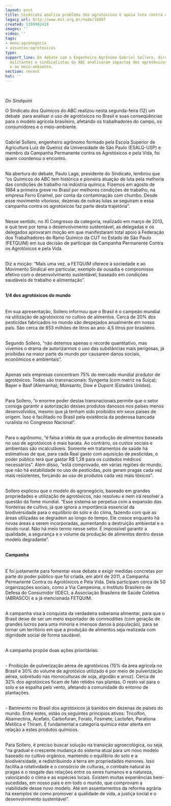 ```yaml
---
layout: post
title: Sindicato analisa problema dos agrotóxicos e apoia luta contra os venenos agrícolas
legacy_url: http://www.mst.org.br/node/16097
created: 1399982418
images: ''
video: ''
tags:
- menu:agronegócio
- assuntos:agrotóxicos
type: 
support_line: Em debate com o Engenheiro Agrônomo Gabriel Sollero, diretoria do Sindicato,
  militantes e sindicalistas do ABC analisaram impactos dos agrotóxicos aos trabalhadores
  e ao meio-ambiente.
section: recent
hat: ''
---
```

<p>&nbsp;</p><p><em>Do Sindquim<br></em></p><p>O Sindicato dos Químicos do ABC realizou nesta segunda-feira (12) um debate &nbsp;para analisar o uso de agrotóxicos no Brasil e suas conseqüências para o modelo agrícola brasileiro, afetando os trabalhadores do campo, os consumidores e o meio-ambiente.</p><p><br>Gabriel Sollero, engenheiro agrônomo formado pela Escola Superior de Agricultura Luiz de Queiroz da Universidade de São Paulo (ESALQ-USP) e membro da Campanha Permanente contra os Agrotóxicos e pela Vida, foi quem coordenou o encontro.&nbsp;</p><p><br>Na abertura do debate, Paulo Lage, presidente do Sindicato, lembrou que “os Químicos do ABC tem histórica e pioneira atuação de luta pela melhoria das condições de trabalho na indústria química. Fizemos em agosto de 1984 a primeira greve no Brasil por melhores condições de trabalho, na empresa Ferro Enamel, por conta da contaminação com chumbo. Desde esse movimento vitorioso, dezenas de outras lutas se seguiram e essa campanha contra os agrotóxicos faz parte desta trajetória”.</p><p><br>Nesse sentido, no XI Congresso da categoria, realizado em março de 2013, e que teve por tema o desenvolvimento sustentável, as delegadas e os delegados aprovaram moção em que manifestaram total apoio à Federação dos Trabalhadores do Ramo Químico da CUT no Estado de São Paulo (FETQUIM) em sua decisão de participar da Campanha Permanente Contra os Agrotóxicos e pela Vida.&nbsp;</p><p><br>Diz a moção: “Mais uma vez, a FETQUIM oferece à sociedade e ao Movimento Sindical em particular, exemplo de ousadia e compromisso efetivo com o desenvolvimento sustentável, baseado em condições saudáveis de trabalho e alimentação”.</p><p><br><strong>1/4 dos agrotóxicos do mundo<br></strong><br><br>Em sua apresentação, Sollero informou que o Brasil é o campeão mundial na utilização de agrotóxicos no cultivo de alimentos. Cerca de 20% dos pesticidas fabricados no mundo são despejados anualmente em nosso país. São cerca de 853 milhões de litros ao ano: 4,5 litros por brasileiro.</p><p><br>Segundo Sollero, “não detemos apenas o recorde quantitativo, mas vivemos o drama de autorizarmos o uso das substâncias mais perigosas, já proibidas na maior parte do mundo por causarem danos sociais, econômicos e ambientais”.</p><p><br>Apenas seis empresas concentram 75% do mercado mundial produtor de agrotóxicos. Todas são transnacionais: Syngenta (com matriz na Suíça); Bayer e Basf (Alemanha); Monsanto, Dow e Dupont (Estados Unidos).&nbsp;</p><p><br>Para Sollero, “o enorme poder destas transnacionais permite que o setor consiga garantir a autorização desses produtos danosos nos países menos desenvolvidos, mesmo que já tenham sido proibidos em seus países de origem. Isso é facilitado no Brasil pela existência da poderosa bancada ruralista no Congresso Nacional”.</p><p><br>Para o agrônomo, “é falsa a idéia de que a produção de alimentos baseada no uso de agrotóxicos é mais barata. Ao contrário, os custos sociais e ambientais são incalculáveis. Somente em tratamentos de saúde há estimativas de que, para cada Real gasto com aquisição de pesticidas, o poder público terá que gastar R$ 1,28 para os cuidados médicos necessários”. Além disso, “está comprovado, em várias regiões do mundo, que não há estabilidade no uso de pesticidas, pois geram pragas cada vez mais resistentes, forçando ao uso de produtos cada vez mais tóxicos”.</p><p><br>Sollero explicou que o modelo do agronegócio, baseado em grandes propriedades e utilização de agrotóxicos, não resolveu e nem irá resolver a questão da fome mundial. “Esse sistema se perpetua com a expansão das fronteiras de cultivo, já que ignora a importância essencial da biodiversidade para o equilíbrio do solo e do clima, fazendo com que as áreas utilizadas se degradem ao longo do tempo. Ele cresce enquanto há novas áreas a serem incorporadas, aumentando a destruição ambiental e o êxodo rural. Não há meio termo nesse setor. É impossível garantir a qualidade, a segurança e o volume da produção de alimentos dentro desse modelo degradante”.</p><p><br><strong>Campanha<br></strong><br><br>E foi justamente para fomentar esse debate e exigir medidas concretas por parte do poder público que foi criada, em abril de 2011, a Campanha Permanente Contra os Agrotóxicos e Pela Vida. Dela participam cerca de 50 organizações sociais, como a Via Campesina, o Instituto Brasileiro de Defesa do Consumidor (IDEC), a Associação Brasileira de Saúde Coletiva (ABRASCO) e a já mencionada FETQUIM.</p><p><br>A campanha visa à conquista da verdadeira soberania alimentar, para que o Brasil deixe de ser um mero exportador de commodities (com geração de grandes lucros para uma minoria e imensos danos à população), para se tornar um território em que a produção de alimentos seja realizada com dignidade social de forma saudável.</p><p><br>A campanha propõe duas ações prioritárias:</p><p><br>- Proibição de pulverização aérea de agrotóxicos (15% da área agrícola no Brasil e 30% do volume de agrotóxico utilizado é por meio de pulverização aérea, sobretudo nas monoculturas de soja, algodão e arroz). Cerca de 32% dos agrotóxicos ficam de fato retidos nas plantas. O resto vai para o solo e se espalha pelo vento, afetando a comunidade do entorno de plantações.</p><p><br>- Banimento no Brasil dos agrotóxicos já banidos em dezenas de países do mundo. Entre estes, estão os seguintes princípios ativos: Tricolfon, Abamectina, Acefato, Carbofuran, Forato, Fosmete, Lactofen, Parationa Metílica e Thiram. É fundamental a categoria química estar atenta em relação a estes produtos químicos.</p><p><br>Para Sollero, é preciso buscar solução na transição agroecológica, ou seja, “na gradual e crescente mudança do sistema atual para um novo modelo baseado no cultivo orgânico, mantendo o equilíbrio do solo e a biodiversidade, e redistribuindo a terra em propriedades menores. Isso facilita a rotatividade e o consórcio de culturas, o combate natural às pragas e o resgate das relações entre os seres humanos e a natureza, valorizando o clima e as espécies locais. Existem muitas experiências bem-sucedidas, em nosso país e em todo o mundo, que comprovam a viabilidade desse novo modelo. Até em assentamentos da reforma agrária há exemplos de como promover a qualidade de vida, a justiça social e o desenvolvimento sustentável”.</p><div>&nbsp;</div><p>&nbsp;</p>
